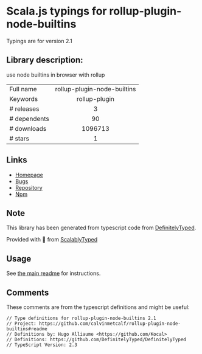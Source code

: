 
# Scala.js typings for rollup-plugin-node-builtins

Typings are for version 2.1

## Library description:
use node builtins in browser with rollup

|                    |                 |
| ------------------ | :-------------: |
| Full name          | rollup-plugin-node-builtins |
| Keywords           | rollup-plugin |
| # releases         | 3 |
| # dependents       | 90 |
| # downloads        | 1096713 |
| # stars            | 1 |

## Links
- [Homepage](https://github.com/calvinmetcalf/rollup-plugin-node-builtins#readme)
- [Bugs](https://github.com/calvinmetcalf/rollup-plugin-node-builtins/issues)
- [Repository](https://github.com/calvinmetcalf/rollup-plugin-node-builtins)
- [Npm](https://www.npmjs.com/package/rollup-plugin-node-builtins)
    


## Note
This library has been generated from typescript code from [DefinitelyTyped](https://definitelytyped.org).

Provided with :purple_heart: from [ScalablyTyped](https://github.com/oyvindberg/ScalablyTyped)

## Usage
See [the main readme](../../readme.md) for instructions.

## Comments

These comments are from the typescript definitions and might be useful:
```
// Type definitions for rollup-plugin-node-builtins 2.1
// Project: https://github.com/calvinmetcalf/rollup-plugin-node-builtins#readme
// Definitions by: Hugo Alliaume <https://github.com/Kocal>
// Definitions: https://github.com/DefinitelyTyped/DefinitelyTyped
// TypeScript Version: 2.3

```

